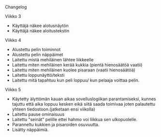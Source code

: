 Changelog

Viikko 3

- Käyttäjä näkee alotusnäytön
- Käyttäjä näkee aloitustekstin

Viikko 4

- Alustettu pelin toiminnot
- Alustettu pelin näppäimet
- Laitettu mistä mehiläinen lähtee liikkeelle
- Laitettu miten mehiläinen kerää kukkia (pientä hienosäätöä vaatii)
- Laitettu miten mehiläinen kuolee pisaraan (vaatii hienosäätöä)
- Laitettu loppunäyttö/teksti
- Laitettu mitä tapahtuu kun peli loppuu/ kun pelaaja voittaa pelin.

Viikko 5
- Käytetty älyttömän kauan aikaa sovelluslogiikan parantamiseksi, kunnes tajuttu että aika loppuu kesken eikä siitä saada toimivaa joten palautettu yhteen tiedostoon.(jatketaan ensi viikolla)
- Laitettu pause ominaisuus
- Laitettu "seinät" pelille ettei hahmo voi liikkua sen ulkopuolelle.
- Paranneltu kukkien ja pisaroiden osuvuutta.
- Lisätty näppäimiä.
